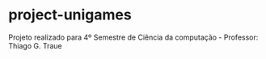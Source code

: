 # project-unigames
Projeto realizado para 4º Semestre de Ciência da computação - Professor: Thiago G. Traue
